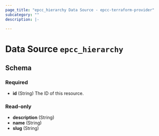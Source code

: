 ```yaml
---
page_title: "epcc_hierarchy Data Source - epcc-terraform-provider"
subcategory: ""
description: |-
  
---
```


# Data Source `epcc_hierarchy`





## Schema

### Required

- **id** (String) The ID of this resource.

### Read-only

- **description** (String)
- **name** (String)
- **slug** (String)


